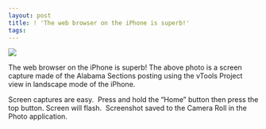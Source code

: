 ```yaml
---
layout: post
title: ! 'The web browser on the iPhone is superb!'
tags: 
---
```

![][1]

The web browser on the iPhone is superb! The above photo is a screen capture
made of the Alabama Sections posting using the vTools Project view in landscape
mode of the iPhone.

Screen captures are easy.  Press and hold the “Home” button then press the top button.
Screen will flash.  Screenshot saved to the Camera Roll in the Photo application.

[1]: /OSkUcU9I1gsen58rcgIzss6Do1_500.png

